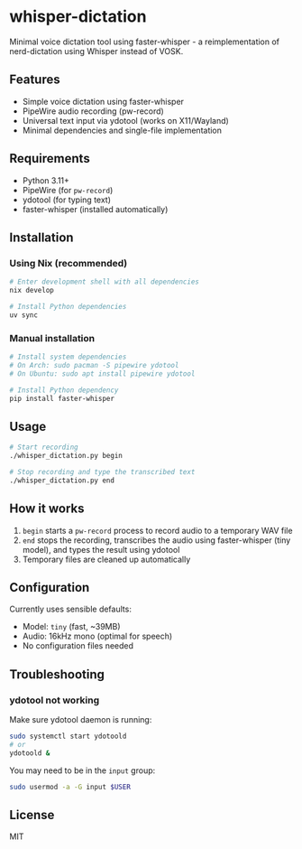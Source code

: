 # whisper-dictation

Minimal voice dictation tool using faster-whisper - a reimplementation of nerd-dictation using Whisper instead of VOSK.

## Features

- Simple voice dictation using faster-whisper
- PipeWire audio recording (pw-record)
- Universal text input via ydotool (works on X11/Wayland)
- Minimal dependencies and single-file implementation

## Requirements

- Python 3.11+
- PipeWire (for `pw-record`)
- ydotool (for typing text)
- faster-whisper (installed automatically)

## Installation

### Using Nix (recommended)

```bash
# Enter development shell with all dependencies
nix develop

# Install Python dependencies
uv sync
```

### Manual installation

```bash
# Install system dependencies
# On Arch: sudo pacman -S pipewire ydotool
# On Ubuntu: sudo apt install pipewire ydotool

# Install Python dependency
pip install faster-whisper
```

## Usage

```bash
# Start recording
./whisper_dictation.py begin

# Stop recording and type the transcribed text
./whisper_dictation.py end
```

## How it works

1. `begin` starts a `pw-record` process to record audio to a temporary WAV file
2. `end` stops the recording, transcribes the audio using faster-whisper (tiny model), and types the result using ydotool
3. Temporary files are cleaned up automatically

## Configuration

Currently uses sensible defaults:
- Model: `tiny` (fast, ~39MB)
- Audio: 16kHz mono (optimal for speech)
- No configuration files needed

## Troubleshooting

### ydotool not working

Make sure ydotool daemon is running:
```bash
sudo systemctl start ydotoold
# or
ydotoold &
```

You may need to be in the `input` group:
```bash
sudo usermod -a -G input $USER
```

## License

MIT
